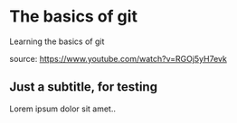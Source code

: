 # The basics of git
Learning the basics of git

source: https://www.youtube.com/watch?v=RGOj5yH7evk

## Just a subtitle, for testing

Lorem ipsum dolor sit amet..